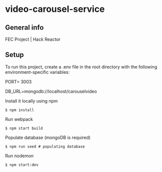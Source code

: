 # video-carousel-service

## General info
FEC Project | Hack Reactor

## Setup
To run this project, create a .env file in the root directory with the following environment-specific variables:

PORT= 3003

DB_URL=mongodb://localhost/carouselvideo

Install it locally using npm
```
$ npm install
```

Run webpack
```
$ npm start build
```

Populate database (mongoDB is required)
```
$ npm run seed # populating database
````

Run nodemon
```
$ npm start:dev
```
